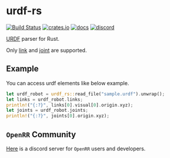 # urdf-rs

[![Build Status](https://img.shields.io/github/actions/workflow/status/openrr/urdf-rs/ci.yml?branch=main&logo=github)](https://github.com/openrr/urdf-rs/actions) [![crates.io](https://img.shields.io/crates/v/urdf-rs.svg?logo=rust)](https://crates.io/crates/urdf-rs) [![docs](https://docs.rs/urdf-rs/badge.svg)](https://docs.rs/urdf-rs) [![discord](https://dcbadge.vercel.app/api/server/8DAFFKc88B?style=flat)](https://discord.gg/8DAFFKc88B)

[URDF](http://wiki.ros.org/urdf) parser for Rust.

Only [link](http://wiki.ros.org/urdf/XML/link) and [joint](http://wiki.ros.org/urdf/XML/joint) are supported.

## Example

You can access urdf elements like below example.

```rust
let urdf_robot = urdf_rs::read_file("sample.urdf").unwrap();
let links = urdf_robot.links;
println!("{:?}", links[0].visual[0].origin.xyz);
let joints = urdf_robot.joints;
println!("{:?}", joints[0].origin.xyz);
```

## `OpenRR` Community

[Here](https://discord.gg/8DAFFKc88B) is a discord server for `OpenRR` users and developers.
